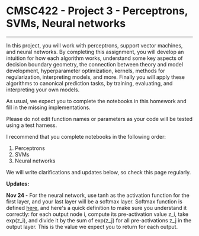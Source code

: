 # CMSC422 - Project 3 - Perceptrons, SVMs, Neural networks
---

In this project, you will work with perceptrons, support vector machines, and neural networks. By completing this assignment, you will develop an intuition for how each algorithm works, understand some key aspects of decision boundary geometry, the connection between theory and model development, hyperparameter optimization, kernels, methods for regularization, interpreting models, and more. Finally you will apply these algorithms to canonical prediction tasks, by training, evaluating, and interpreting your own models.

As usual, we expect you to complete the notebooks in this homework
and fill in the missing implementations.

Please do not edit function names or parameters as your code will be tested
using a test harness.

I recommend that you complete notebooks in the following order:

1. Perceptrons
2. SVMs
3. Neural networks



We will write clarifications and updates below, so check this page regularly.

__Updates:__

__Nov 24 -__ For the neural network, use tanh as the activation function for the first layer, and your last layer will be a softmax layer. Softmax function is defined [here](https://en.wikipedia.org/wiki/Softmax_function), and here's a quick definition to make sure you understand it correctly: for each output node i, compute its pre-activation value z_i, take exp(z_i), and divide it by the sum of exp(z_j) for all pre-activations z_j in the output layer. This is the value we expect you to return for each output.
